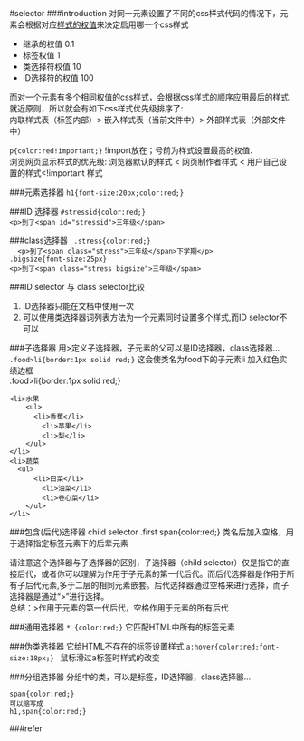 #selector 
###introduction
对同一元素设置了不同的css样式代码的情况下，元素会根据对应[样式的权值](http://www.imooc.com/code/2039)来决定启用哪一个css样式　　
- 继承的权值 0.1
- 标签权值 1
- 类选择符权值 10
- ID选择符的权值 100

而对一个元素有多个相同权值的css样式，会根据css样式的顺序应用最后的样式.就近原则，所以就会有如下css样式优先级排序了:  
内联样式表（标签内部）> 嵌入样式表（当前文件中）> 外部样式表（外部文件中）

`p{color:red!important;}` !import放在；号前为样式设置最高的权值.  
浏览网页显示样式的优先级:
浏览器默认的样式 < 网页制作者样式 < 用户自己设置的样式<!important 样式

###元素选择器
`h1{font-size:20px;color:red;}`

###ID 选择器
`#stressid{color:red;}`  
`<p>到了<span id="stressid">三年级</span>`

###class选择器
` .stress{color:red;}`  
`  <p>到了<span class="stress">三年级</span>下学期</p>`  
`.bigsize{font-size:25px}`  
`<p>到了<span class="stress bigsize">三年级</span>`

###ID selector 与 class selector比较
1. ID选择器只能在文档中使用一次
2. 可以使用类选择器词列表方法为一个元素同时设置多个样式,而ID selector不可以

###子选择器
用>定义子选择器，子元素的父可以是ID选择器，class选择器... 
`.food>li{border:1px solid red;}`
这会使类名为food下的子元素li 加入红色实绩边框  
.food>li{border:1px solid red;}
 > <ul class="food">
    <li>水果
        <ul>
          <li>香蕉</li>
            <li>苹果</li>
            <li>梨</li>
        </ul>
    </li>
    <li>蔬菜
      <ul>
          <li>白菜</li>
            <li>油菜</li>
            <li>卷心菜</li>
        </ul>
    </li>
</ul>


###包含(后代)选择器 child selector
.first span{color:red;}   类名后加入空格，用于选择指定标签元素下的后辈元素

请注意这个选择器与子选择器的区别，子选择器（child selector）仅是指它的直接后代，或者你可以理解为作用于子元素的第一代后代。而后代选择器是作用于所有子后代元素,多于二层的相同元素嵌套。后代选择器通过空格来进行选择，而子选择器是通过“>”进行选择。  
总结：>作用于元素的第一代后代，空格作用于元素的所有后代


###通用选择器
`* {color:red;}` 它匹配HTML中所有的标签元素


###伪类选择器
它给HTML不存在的标签设置样式
`a:hover{color:red;font-size:18px;} ` 鼠标滑过a标签时样式的改变


###分组选择器
分组中的类，可以是标签，ID选择器，class选择器...
```h1{color:red;}
span{color:red;} 
可以缩写成
h1,span{color:red;}
```





###refer


